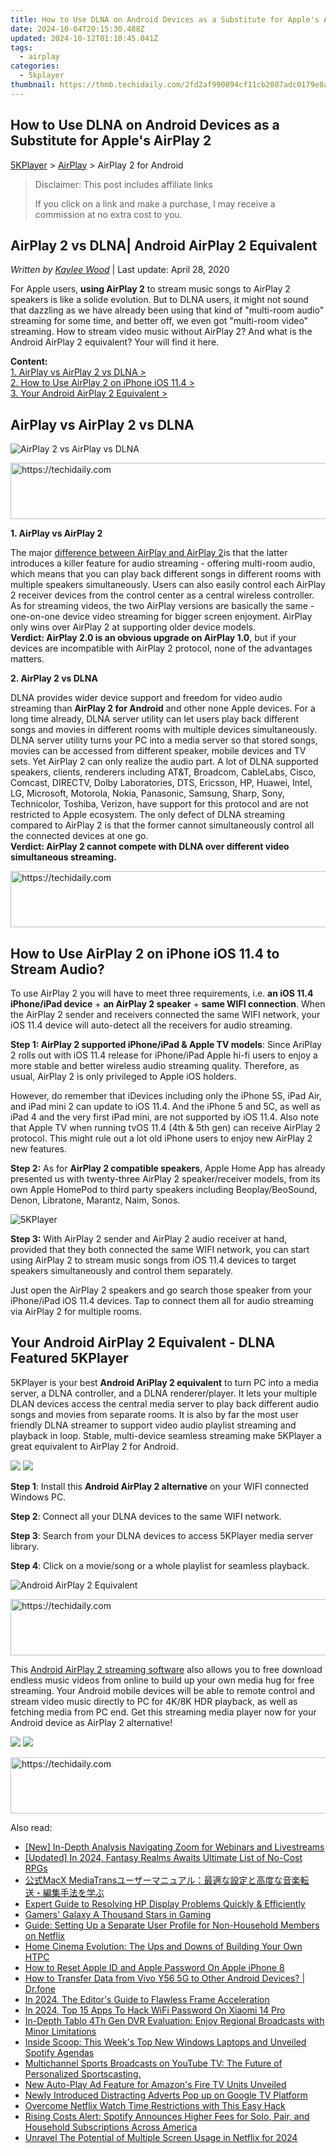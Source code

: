 ```yaml
---
title: How to Use DLNA on Android Devices as a Substitute for Apple's AirPlay 2
date: 2024-10-04T20:15:30.488Z
updated: 2024-10-12T01:10:45.041Z
tags:
  - airplay
categories:
  - 5kplayer
thumbnail: https://thmb.techidaily.com/2fd2af990894cf11cb2087adc0179e8a43be6adf1916f6c8fc284b58583f1b79.jpg
---
```


## How to Use DLNA on Android Devices as a Substitute for Apple's AirPlay 2

[5KPlayer](https://tools.techidaily.com/5kplayer/products/) \> [AirPlay](https://tools.techidaily.com/5kplayer/airplay/) \> AirPlay 2 for Android

>  Disclaimer: This post includes affiliate links
>
>  If you click on a link and make a purchase, I may receive a commission at no extra cost to you.
>

## AirPlay 2 vs DLNA| Android AirPlay 2 Equivalent

 _Written by [Kaylee Wood](https://www.quora.com/profile/Amanda-Hu-21)_ | Last update: April 28, 2020

For Apple users, **using AirPlay 2** to stream music songs to AirPlay 2 speakers is like a solide evolution. But to DLNA users, it might not sound that dazzling as we have already been using that kind of "multi-room audio" streaming for some time, and better off, we even got "multi-room video" streaming. How to stream video music without AirPlay 2? And what is the Android AirPlay 2 equivalent? Your will find it here.

**Content:**  
[1\. AirPlay vs AirPlay 2 vs DLNA >](https://tools.techidaily.com/5kplayer/airplay/)  
[2\. How to Use AirPlay 2 on iPhone iOS 11.4 >](https://tools.techidaily.com/5kplayer/airplay/)  
[3\. Your Android AirPlay 2 Equivalent >](https://tools.techidaily.com/5kplayer/airplay/)

## AirPlay vs AirPlay 2 vs DLNA

![AirPlay 2 vs AirPlay vs DLNA](https://www.5kplayer.com/airplay/img/airplay-vs-airplay2-dlna.jpg) 

<!-- affiliate ads begin -->
<a href="https://appsumo.8odi.net/c/5597632/2105859/7443" target="_top" id="2105859">
  <img src="//a.impactradius-go.com/display-ad/7443-2105859" border="0" alt="https://techidaily.com" width="728" height="90"/>
</a>
<img height="0" width="0" src="https://appsumo.8odi.net/i/5597632/2105859/7443" style="position:absolute;visibility:hidden;" border="0" />
<!-- affiliate ads end -->

**1\. AirPlay vs AirPlay 2**

The major [difference between AirPlay and AirPlay 2](https://tools.techidaily.com/5kplayer/airplay/)is that the latter introduces a killer feature for audio streaming - offering multi-room audio, which means that you can play back different songs in different rooms with multiple speakers simultaneously. Users can also easily control each AirPlay 2 receiver devices from the control center as a central wireless controller. As for streaming videos, the two AirPlay versions are basically the same - one-on-one device video streaming for bigger screen enjoyment. AirPlay only wins over AirPlay 2 at supporting older device models.  
**Verdict: AirPlay 2.0 is an obvious upgrade on AirPlay 1.0**, but if your devices are incompatible with AirPlay 2 protocol, none of the advantages matters.

**2\. AirPlay 2 vs DLNA**

DLNA provides wider device support and freedom for video audio streaming than **AirPlay 2 for Android** and other none Apple devices. For a long time already, DLNA server utility can let users play back different songs and movies in different rooms with multiple devices simultaneously. DLNA server utility turns your PC into a media server so that stored songs, movies can be accessed from different speaker, mobile devices and TV sets. Yet AirPlay 2 can only realize the audio part. A lot of DLNA supported speakers, clients, renderers including AT&T, Broadcom, CableLabs, Cisco, Comcast, DIRECTV, Dolby Laboratories, DTS, Ericsson, HP, Huawei, Intel, LG, Microsoft, Motorola, Nokia, Panasonic, Samsung, Sharp, Sony, Technicolor, Toshiba, Verizon, have support for this protocol and are not restricted to Apple ecosystem. The only defect of DLNA streaming compared to AirPlay 2 is that the former cannot simultaneously control all the connected devices at one go.  
**Verdict: AirPlay 2 cannot compete with DLNA over different video simultaneous streaming.**

<!-- affiliate ads begin -->
<a href="https://aligracehair.sjv.io/c/5597632/1938698/19272" target="_top" id="1938698">
  <img src="//a.impactradius-go.com/display-ad/19272-1938698" border="0" alt="https://techidaily.com" width="728" height="90"/>
</a>
<img height="0" width="0" src="https://aligracehair.sjv.io/i/5597632/1938698/19272" style="position:absolute;visibility:hidden;" border="0" />
<!-- affiliate ads end -->

## How to Use AirPlay 2 on iPhone iOS 11.4 to Stream Audio?

To use AirPlay 2 you will have to meet three requirements, i.e. **an iOS 11.4 iPhone/iPad device** \+ **an AirPlay 2 speaker** \+ **same WIFI connection**. When the AirPlay 2 sender and receivers connected the same WIFI network, your iOS 11.4 device will auto-detect all the receivers for audio streaming.

**Step 1: AirPlay 2 supported iPhone/iPad & Apple TV models**: Since AriPlay 2 rolls out with iOS 11.4 release for iPhone/iPad Apple hi-fi users to enjoy a more stable and better wireless audio streaming quality. Therefore, as usual, AirPlay 2 is only privileged to Apple iOS holders. 

However, do remember that iDevices including only the iPhone 5S, iPad Air, and iPad mini 2 can update to iOS 11.4\. And the iPhone 5 and 5C, as well as iPad 4 and the very first iPad mini, are not supported by iOS 11.4\. Also note that Apple TV when running tvOS 11.4 (4th & 5th gen) can receive AirPlay 2 protocol. This might rule out a lot old iPhone users to enjoy new AirPlay 2 new features.

**Step 2:** As for **AirPlay 2 compatible speakers**, Apple Home App has already presented us with twenty-three AirPlay 2 speaker/receiver models, from its own Apple HomePod to third party speakers including Beoplay/BeoSound, Denon, Libratone, Marantz, Naim, Sonos. 

![5KPlayer](https://www.5kplayer.com/airplay/img/airplay-2-2.jpg) 

**Step 3:** With AirPlay 2 sender and AirPlay 2 audio receiver at hand, provided that they both connected the same WIFI network, you can start using AirPlay 2 to stream music songs from iOS 11.4 devices to target speakers simultaneously and control them separately.

Just open the AirPlay 2 speakers and go search those speaker from your iPhone/iPad iOS 11.4 devices. Tap to connect them all for audio streaming via AirPlay 2 for multiple rooms.

## Your Android AirPlay 2 Equivalent - DLNA Featured 5KPlayer

5KPlayer is your best **Android AriPlay 2 equivalent** to turn PC into a media server, a DLNA controller, and a DLNA renderer/player. It lets your multiple DLAN devices access the central media server to play back different audio songs and movies from separate rooms. It is also by far the most user friendly DLNA streamer to support video audio playlist streaming and playback in loop. Stable, multi-device seamless streaming make 5KPlayer a great equivalent to AirPlay 2 for Android.

[![](https://www.5kplayer.com/airplay/../button/freedownwhitewin.png)](https://tools.techidaily.com/5kplayer/products/) [![](https://www.5kplayer.com/airplay/../button/freedownbackmac.png)](https://tools.techidaily.com/5kplayer/products/) 

**Step 1**: Install this **Android AirPlay 2 alternative** on your WIFI connected Windows PC. 

**Step 2**: Connect all your DLNA devices to the same WIFI network. 

**Step 3**: Search from your DLNA devices to access 5KPlayer media server library. 

**Step 4**: Click on a movie/song or a whole playlist for seamless playback.

![Android AirPlay 2 Equivalent](https://www.5kplayer.com/airplay/../dlna/img/dlna-server.jpg) 

<!-- affiliate ads begin -->
<a href="https://appsumo.8odi.net/c/5597632/2082535/7443" target="_top" id="2082535">
  <img src="//a.impactradius-go.com/display-ad/7443-2082535" border="0" alt="https://techidaily.com" width="728" height="90"/>
</a>
<img height="0" width="0" src="https://appsumo.8odi.net/i/5597632/2082535/7443" style="position:absolute;visibility:hidden;" border="0" />
<!-- affiliate ads end -->

This [Android AirPlay 2 streaming software](https://tools.techidaily.com/5kplayer/dlna/) also allows you to free download endless music videos from online to build up your own media hug for free streaming. Your Android mobile devices will be able to remote control and stream video music directly to PC for 4K/8K HDR playback, as well as fetching media from PC end. Get this streaming media player now for your Android device as AirPlay 2 alternative! 

[![](https://www.5kplayer.com/airplay/../button/freedownwhitewin.png)](https://tools.techidaily.com/5kplayer/products/) [![](https://www.5kplayer.com/airplay/../button/freedownbackmac.png)](https://tools.techidaily.com/5kplayer/products/)

<!-- affiliate ads begin -->
<a href="https://appsumo.8odi.net/c/5597632/2123729/7443" target="_top" id="2123729">
  <img src="//a.impactradius-go.com/display-ad/7443-2123729" border="0" alt="https://techidaily.com" width="600" height="90"/>
</a>
<img height="0" width="0" src="https://appsumo.8odi.net/i/5597632/2123729/7443" style="position:absolute;visibility:hidden;" border="0" />
<!-- affiliate ads end -->

<ins class="adsbygoogle"
     style="display:block"
     data-ad-format="autorelaxed"
     data-ad-client="ca-pub-7571918770474297"
     data-ad-slot="1223367746"></ins>

<ins class="adsbygoogle"
     style="display:block"
     data-ad-client="ca-pub-7571918770474297"
     data-ad-slot="8358498916"
     data-ad-format="auto"
     data-full-width-responsive="true"></ins>

<span class="atpl-alsoreadstyle">Also read:</span>
<div><ul>
<li><a href="https://some-techniques.techidaily.com/new-in-depth-analysis-navigating-zoom-for-webinars-and-livestreams/"><u>[New] In-Depth Analysis Navigating Zoom for Webinars and Livestreams</u></a></li>
<li><a href="https://remote-screen-capture.techidaily.com/updated-in-2024-fantasy-realms-awaits-ultimate-list-of-no-cost-rpgs/"><u>[Updated] In 2024, Fantasy Realms Awaits Ultimate List of No-Cost RPGs</u></a></li>
<li><a href="https://eaxpv-info.techidaily.com/1724766647342-macx-mediatrans/"><u>公式MacX MediaTransユーザーマニュアル：最適な設定と高度な音楽転送・編集手法を学ぶ</u></a></li>
<li><a href="https://win-blog.techidaily.com/expert-guide-to-resolving-hp-display-problems-quickly-and-efficiently/"><u>Expert Guide to Resolving HP Display Problems Quickly & Efficiently</u></a></li>
<li><a href="https://youtube-web.techidaily.com/s-galaxy-a-thousand-stars-in-gaming/"><u>Gamers' Galaxy A Thousand Stars in Gaming</u></a></li>
<li><a href="https://media-tips.techidaily.com/guide-setting-up-a-separate-user-profile-for-non-household-members-on-netflix/"><u>Guide: Setting Up a Separate User Profile for Non-Household Members on Netflix</u></a></li>
<li><a href="https://media-tips.techidaily.com/home-cinema-evolution-the-ups-and-downs-of-building-your-own-htpc/"><u>Home Cinema Evolution: The Ups and Downs of Building Your Own HTPC</u></a></li>
<li><a href="https://apple-account.techidaily.com/how-to-reset-apple-id-and-apple-password-on-apple-iphone-8-by-drfone-ios/"><u>How to Reset Apple ID and Apple Password On Apple iPhone 8</u></a></li>
<li><a href="https://android-transfer.techidaily.com/how-to-transfer-data-from-vivo-y56-5g-to-other-android-devices-drfone-by-drfone-transfer-from-android-transfer-from-android/"><u>How to Transfer Data from Vivo Y56 5G to Other Android Devices? | Dr.fone</u></a></li>
<li><a href="https://some-guidance.techidaily.com/in-2024-the-editors-guide-to-flawless-frame-acceleration/"><u>In 2024, The Editor's Guide to Flawless Frame Acceleration</u></a></li>
<li><a href="https://unlock-android.techidaily.com/in-2024-top-15-apps-to-hack-wifi-password-on-xiaomi-14-pro-by-drfone-android/"><u>In 2024, Top 15 Apps To Hack WiFi Password On Xiaomi 14 Pro</u></a></li>
<li><a href="https://media-tips.techidaily.com/in-depth-tablo-4th-gen-dvr-evaluation-enjoy-regional-broadcasts-with-minor-limitations/"><u>In-Depth Tablo 4Th Gen DVR Evaluation: Enjoy Regional Broadcasts with Minor Limitations</u></a></li>
<li><a href="https://media-tips.techidaily.com/inside-scoop-this-weeks-top-new-windows-laptops-and-unveiled-spotify-agendas/"><u>Inside Scoop: This Week's Top New Windows Laptops and Unveiled Spotify Agendas</u></a></li>
<li><a href="https://media-tips.techidaily.com/multichannel-sports-broadcasts-on-youtube-tv-the-future-of-personalized-sportscasting/"><u>Multichannel Sports Broadcasts on YouTube TV: The Future of Personalized Sportscasting.</u></a></li>
<li><a href="https://media-tips.techidaily.com/new-auto-play-ad-feature-for-amazons-fire-tv-units-unveiled/"><u>New Auto-Play Ad Feature for Amazon's Fire TV Units Unveiled</u></a></li>
<li><a href="https://media-tips.techidaily.com/newly-introduced-distracting-adverts-pop-up-on-google-tv-platform/"><u>Newly Introduced Distracting Adverts Pop up on Google TV Platform</u></a></li>
<li><a href="https://media-tips.techidaily.com/overcome-netflix-watch-time-restrictions-with-this-easy-hack/"><u>Overcome Netflix Watch Time Restrictions with This Easy Hack</u></a></li>
<li><a href="https://media-tips.techidaily.com/rising-costs-alert-spotify-announces-higher-fees-for-solo-pair-and-household-subscriptions-across-america/"><u>Rising Costs Alert: Spotify Announces Higher Fees for Solo, Pair, and Household Subscriptions Across America</u></a></li>
<li><a href="https://some-skills.techidaily.com/unravel-the-potential-of-multiple-screen-usage-in-netflix-for-2024/"><u>Unravel The Potential of Multiple Screen Usage in Netflix for 2024</u></a></li>
</ul></div>

